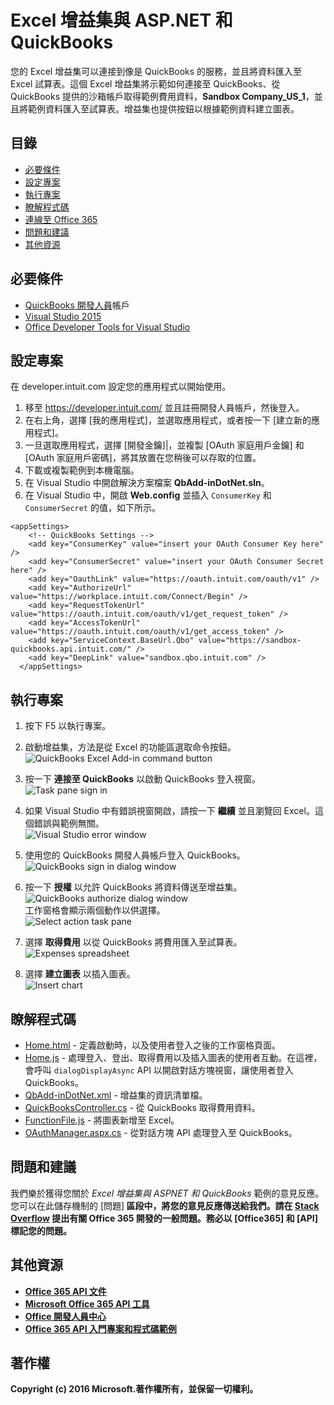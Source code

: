 # Excel 增益集與 ASP.NET 和 QuickBooks

您的 Excel 增益集可以連接到像是 QuickBooks 的服務，並且將資料匯入至 Excel 試算表。這個 Excel 增益集將示範如何連接至 QuickBooks、從 QuickBooks 提供的沙箱帳戶取得範例費用資料，**Sandbox Company_US_1**，並且將範例資料匯入至試算表。增益集也提供按鈕以根據範例資料建立圖表。

## 目錄

* [必要條件](#prerequisites)
* [設定專案](#configure-the-project)
* [執行專案](#run-the-project)
* [瞭解程式碼](#understand-the-code)
* [連線至 Office 365](#connect-to-office-365)
* [問題和建議](#questions-and-comments)
* [其他資源](#additional-resources)

## 必要條件

* [QuickBooks 開發人員](https://developer.intuit.com/)帳戶
* [Visual Studio 2015](https://www.visualstudio.com/downloads/download-visual-studio-vs.aspx)
* [Office Developer Tools for Visual Studio](https://www.visualstudio.com/en-us/features/office-tools-vs.aspx)

## 設定專案

在 developer.intuit.com 設定您的應用程式以開始使用。

1. 移至 https://developer.intuit.com/ 並且註冊開發人員帳戶，然後登入。
2. 在右上角，選擇 [我的應用程式]<e />，並選取應用程式，或者按一下 [建立新的應用程式]<e />。 
3. 一旦選取應用程式，選擇 [開發金鑰]<e />|<e />，並複製 [OAuth 家庭用戶金鑰]<e /> 和 [OAuth 家庭用戶密碼]<e />，將其放置在您稍後可以存取的位置。
4. 下載或複製範例到本機電腦。
5. 在 Visual Studio 中開啟解決方案檔案 **QbAdd-inDotNet.sln**。
6. 在 Visual Studio 中，開啟 **Web.config** 並插入 `ConsumerKey` 和 `ConsumerSecret` 的值，如下所示。

```
<appSettings>
    <!-- QuickBooks Settings -->
    <add key="ConsumerKey" value="insert your OAuth Consumer Key here" />
    <add key="ConsumerSecret" value="insert your OAuth Consumer Secret here" />
    <add key="OauthLink" value="https://oauth.intuit.com/oauth/v1" />
    <add key="AuthorizeUrl" value="https://workplace.intuit.com/Connect/Begin" />
    <add key="RequestTokenUrl" value="https://oauth.intuit.com/oauth/v1/get_request_token" />
    <add key="AccessTokenUrl" value="https://oauth.intuit.com/oauth/v1/get_access_token" />
    <add key="ServiceContext.BaseUrl.Qbo" value="https://sandbox-quickbooks.api.intuit.com/" />
    <add key="DeepLink" value="sandbox.qbo.intuit.com" />
  </appSettings>
```

## 執行專案

1. 按下 F5 以執行專案。

2. 啟動增益集，方法是從 Excel 的功能區選取命令按鈕。<br><img src="../readme-images/readme_command_image.PNG" alt="QuickBooks Excel Add-in command button"></img>  

3. 按一下 **連接至 QuickBooks** 以啟動 QuickBooks 登入視窗。<br><img src="../readme-images/readme_image_taskpane.PNG" alt="Task pane sign in"></img>

4. 如果 Visual Studio 中有錯誤視窗開啟，請按一下 **繼續** 並且瀏覽回 Excel。這個錯誤與範例無關。<br><img src="../readme-images/readme_image_error.PNG" alt="Visual Studio error window"></img>

5. 使用您的 QuickBooks 開發人員帳戶登入 QuickBooks。<br><img src="../readme-images/readme_image_signin.PNG" alt="QuickBooks sign in dialog window"></img>

6. 按一下 **授權** 以允許 QuickBooks 將資料傳送至增益集。<br><img src="../readme-images/readme_image_authorize.PNG" alt="QuickBooks authorize dialog window"></img> <br> 工作窗格會顯示兩個動作以供選擇。<br><img src="../readme-images/readme_image_action.PNG" alt="Select action task pane"></img>

8. 選擇 **取得費用** 以從 QuickBooks 將費用匯入至試算表。<br><img src="../readme-images/readme_image_expenses.PNG" alt="Expenses spreadsheet"></img>

9. 選擇 **建立圖表** 以插入圖表。<br><img src="../readme-images/readme_image_chart.PNG" alt="Insert chart"></img>

## 瞭解程式碼

* [Home.html](QbAdd-inDotNetWeb/home.html) - 定義啟動時，以及使用者登入之後的工作窗格頁面。
* [Home.js](QbAdd-inDotNetWeb/home.js) - 處理登入、登出、取得費用以及插入圖表的使用者互動。在這裡，會呼叫 `dialogDisplayAsync` API 以開啟對話方塊視窗，讓使用者登入 QuickBooks。
* [QbAdd-inDotNet.xml](QbAdd-inDotNet/QbAdd-inDotNetManifest/QbAdd-inDotNet.xml) - 增益集的資訊清單檔。 
* [QuickBooksController.cs](QbAdd-inDotNetWeb/Controllers/QuickBooksController.cs) - 從 QuickBooks 取得費用資料。
* [FunctionFile.js](QbAdd-inDotNetWeb/Functions/FunctionFile.js) - 將圖表新增至 Excel。
* [OAuthManager.aspx.cs](QbAdd-inDotNetWeb/OAuthManager.aspx.cs) - 從對話方塊 API 處理登入至 QuickBooks。

## 問題和建議

我們樂於獲得您關於 *Excel 增益集與 ASPNET 和 QuickBooks* 範例的意見反應。您可以在此儲存機制的 [問題]<b /> 區段中，將您的意見反應傳送給我們。請在 [Stack Overflow](http://stackoverflow.com/questions/tagged/Office365+API) 提出有關 Office 365 開發的一般問題。務必以 [Office365] 和 [API] 標記您的問題。

## 其他資源

* [Office 365 API 文件](http://msdn.microsoft.com/office/office365/howto/platform-development-overview)
* [Microsoft Office 365 API 工具](https://visualstudiogallery.msdn.microsoft.com/a15b85e6-69a7-4fdf-adda-a38066bb5155)
* [Office 開發人員中心](http://dev.office.com/)
* [Office 365 API 入門專案和程式碼範例](http://msdn.microsoft.com/en-us/office/office365/howto/starter-projects-and-code-samples)

## 著作權
Copyright (c) 2016 Microsoft.著作權所有，並保留一切權利。

